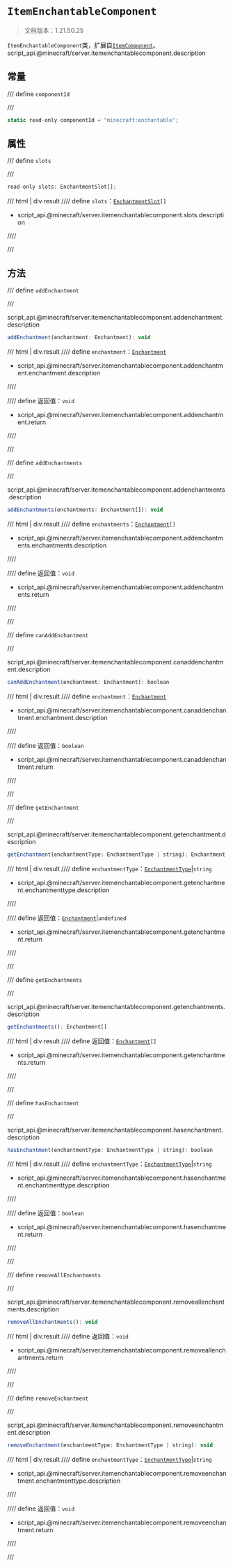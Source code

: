 # `ItemEnchantableComponent`

> 文档版本：1.21.50.25

`ItemEnchantableComponent`类，扩展自[`ItemComponent`](./itemcomponent.md)。script_api.@minecraft/server.itemenchantablecomponent.description

## 常量

/// define
`componentId`


///

```js
static read-only componentId = "minecraft:enchantable";
```


## 属性

/// define
`slots`


///

```js
read-only slots: EnchantmentSlot[];
```

/// html | div.result
//// define
`slots`：<code><a href="../enchantmentslot/">EnchantmentSlot</a>[]</code>

- script_api.@minecraft/server.itemenchantablecomponent.slots.description


////

///


## 方法

/// define
`addEnchantment`


///

script_api.@minecraft/server.itemenchantablecomponent.addenchantment.description

```js
addEnchantment(enchantment: Enchantment): void
```

/// html | div.result
//// define
`enchantment`：[`Enchantment`](./enchantment.md)

- script_api.@minecraft/server.itemenchantablecomponent.addenchantment.enchantment.description


////

//// define
返回值：`void`

- script_api.@minecraft/server.itemenchantablecomponent.addenchantment.return


////

///


/// define
`addEnchantments`


///

script_api.@minecraft/server.itemenchantablecomponent.addenchantments.description

```js
addEnchantments(enchantments: Enchantment[]): void
```

/// html | div.result
//// define
`enchantments`：<code><a href="../enchantment/">Enchantment</a>[]</code>

- script_api.@minecraft/server.itemenchantablecomponent.addenchantments.enchantments.description


////

//// define
返回值：`void`

- script_api.@minecraft/server.itemenchantablecomponent.addenchantments.return


////

///


/// define
`canAddEnchantment`


///

script_api.@minecraft/server.itemenchantablecomponent.canaddenchantment.description

```js
canAddEnchantment(enchantment: Enchantment): boolean
```

/// html | div.result
//// define
`enchantment`：[`Enchantment`](./enchantment.md)

- script_api.@minecraft/server.itemenchantablecomponent.canaddenchantment.enchantment.description


////

//// define
返回值：`boolean`

- script_api.@minecraft/server.itemenchantablecomponent.canaddenchantment.return


////

///


/// define
`getEnchantment`


///

script_api.@minecraft/server.itemenchantablecomponent.getenchantment.description

```js
getEnchantment(enchantmentType: EnchantmentType | string): Enchantment | undefined
```

/// html | div.result
//// define
`enchantmentType`：[`EnchantmentType`](./enchantmenttype.md)|`string`

- script_api.@minecraft/server.itemenchantablecomponent.getenchantment.enchantmenttype.description


////

//// define
返回值：[`Enchantment`](./enchantment.md)|`undefined`

- script_api.@minecraft/server.itemenchantablecomponent.getenchantment.return


////

///


/// define
`getEnchantments`


///

script_api.@minecraft/server.itemenchantablecomponent.getenchantments.description

```js
getEnchantments(): Enchantment[]
```

/// html | div.result
//// define
返回值：<code><a href="../enchantment/">Enchantment</a>[]</code>

- script_api.@minecraft/server.itemenchantablecomponent.getenchantments.return


////

///


/// define
`hasEnchantment`


///

script_api.@minecraft/server.itemenchantablecomponent.hasenchantment.description

```js
hasEnchantment(enchantmentType: EnchantmentType | string): boolean
```

/// html | div.result
//// define
`enchantmentType`：[`EnchantmentType`](./enchantmenttype.md)|`string`

- script_api.@minecraft/server.itemenchantablecomponent.hasenchantment.enchantmenttype.description


////

//// define
返回值：`boolean`

- script_api.@minecraft/server.itemenchantablecomponent.hasenchantment.return


////

///


/// define
`removeAllEnchantments`


///

script_api.@minecraft/server.itemenchantablecomponent.removeallenchantments.description

```js
removeAllEnchantments(): void
```

/// html | div.result
//// define
返回值：`void`

- script_api.@minecraft/server.itemenchantablecomponent.removeallenchantments.return


////

///


/// define
`removeEnchantment`


///

script_api.@minecraft/server.itemenchantablecomponent.removeenchantment.description

```js
removeEnchantment(enchantmentType: EnchantmentType | string): void
```

/// html | div.result
//// define
`enchantmentType`：[`EnchantmentType`](./enchantmenttype.md)|`string`

- script_api.@minecraft/server.itemenchantablecomponent.removeenchantment.enchantmenttype.description


////

//// define
返回值：`void`

- script_api.@minecraft/server.itemenchantablecomponent.removeenchantment.return


////

///

